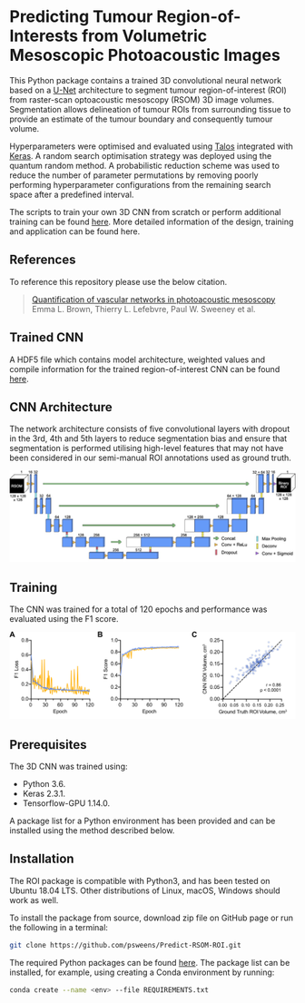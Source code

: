 # Predicting Tumour Region-of-Interests from Volumetric Mesoscopic Photoacoustic Images

This Python package contains a trained 3D convolutional neural network based on a [U-Net](https://arxiv.org/abs/1505.04597) architecture to segment tumour region-of-interest (ROI) from raster-scan optoacoustic mesoscopy (RSOM) 3D image volumes. Segmentation allows delineation of tumour ROIs from surrounding tissue to provide an estimate of the tumour boundary and consequently tumour volume.

Hyperparameters were optimised and evaluated using [Talos](https://github.com/autonomio/talos) integrated with [Keras](https://keras.io/). A random search optimisation strategy was deployed using the quantum random method. A probabilistic reduction scheme was used to reduce the number of parameter permutations by removing poorly performing hyperparameter configurations from the remaining search space after a predefined interval.

The scripts to train your own 3D CNN from scratch or perform additional training can be found [here](https://github.com/psweens/3D-CNN). More detailed information of the design, training and application can be found here.

## References 
To reference this repository please use the below citation.

> [Quantification of vascular networks in photoacoustic mesoscopy](https://doi.org/10.1016/j.pacs.2022.100357)<br>
> Emma L. Brown, Thierry L. Lefebvre, Paul W. Sweeney et al.

## Trained CNN
A HDF5 file which contains model architecture, weighted values and compile information for the trained region-of-interest CNN can be found [here](https://doi.org/10.17863/CAM.78208).

## CNN Architecture
The network architecture consists of five convolutional layers with dropout in the 3rd, 4th and 5th layers to reduce segmentation bias and ensure that segmentation is performed utilising high-level features that may not have been considered in our semi-manual ROI annotations used as ground truth.

![alt text](https://github.com/psweens/Predict-RSOM-ROI/blob/main/CNN_Architecture.jpg)

## Training
The CNN was trained for a total of 120 epochs and performance was evaluated using the F1 score.

![alt text](https://github.com/psweens/Predict-RSOM-ROI/blob/main/ROI_Analysis%20layout%202.jpg)

## Prerequisites
The 3D CNN was trained using:
* Python 3.6.
* Keras 2.3.1.
* Tensorflow-GPU 1.14.0.

A package list for a Python environment has been provided and can be installed using the method described below.

## Installation
The ROI package is compatible with Python3, and has been tested on Ubuntu 18.04 LTS. 
Other distributions of Linux, macOS, Windows should work as well.

To install the package from source, download zip file on GitHub page or run the following in a terminal:
```bash
git clone https://github.com/psweens/Predict-RSOM-ROI.git
```

The required Python packages can be found [here](https://github.com/psweens/Predict-RSOM-ROI/blob/main/REQUIREMENTS.txt). The package list can be installed, for example, using creating a Conda environment by running:
```bash
conda create --name <env> --file REQUIREMENTS.txt
```

